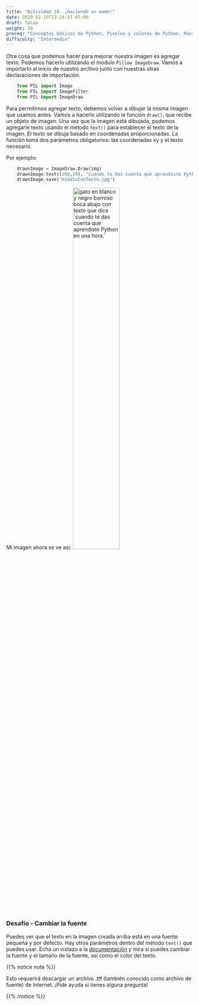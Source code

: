 ```yaml
---
title: "Actividad 10: ¡Haciendo un meme!"
date: 2020-02-10T13:24:17-07:00
draft: false
weight: 10
prereq: "Conceptos básicos de Python, Píxeles y colores de Python, Manipulación de imágenes en Python: Abrir una imagen"
difficulty: "Intermedio"
--- 
```


Otra cosa que podemos hacer para mejorar nuestra imagen es agregar texto. Podemos hacerlo utilizando el módulo `Pillow ImageDraw`. Vamos a importarlo al inicio de nuestro archivo junto con nuestras otras declaraciones de importación.

```python
    from PIL import Image
    from PIL import ImageFilter
    from PIL import ImageDraw
```

Para permitirnos agregar texto, debemos volver a dibujar la misma imagen que usamos antes. Vamos a hacerlo utilizando la función `draw()`, que recibe un objeto de imagen. Una vez que la imagen está dibujada, podemos agregarle texto usando el método `text()` para establecer el texto de la imagen. El texto se dibuja basado en coordenadas proporcionadas. La función toma dos parámetros obligatorios: las coordenadas xy y el texto necesario.

Por ejemplo:

```python
    drawnImage = ImageDraw.Draw(img)
    drawnImage.text((200,20), "Cuando te das cuenta que aprendiste Python en una hora.")
    drawnImage.save("miGatoConTexto.jpg")
```

Mi imagen ahora se ve así:
<img src="../../media/meme.png" alt="gato en blanco y negro borroso boca abajo con texto que dice `cuando te das cuenta que aprendiste Python en una hora.`" width=50%>

### Desafío - Cambiar la fuente
Puedes ver que el texto en la imagen creada arriba está en una fuente pequeña y por defecto. Hay otros parámetros dentro del método `text()` que puedes usar. Echa un vistazo a la [documentación](https://pillow.readthedocs.io/en/stable/reference/ImageDraw.html#PIL.ImageDraw.PIL.ImageDraw.ImageDraw.text) y mira si puedes cambiar la fuente y el tamaño de la fuente, así como el color del texto. 

{{% notice note %}}

Esto requerirá descargar un archivo .ttf (también conocido como archivo de fuente) de Internet. ¡Pide ayuda si tienes alguna pregunta!

{{% /notice %}}